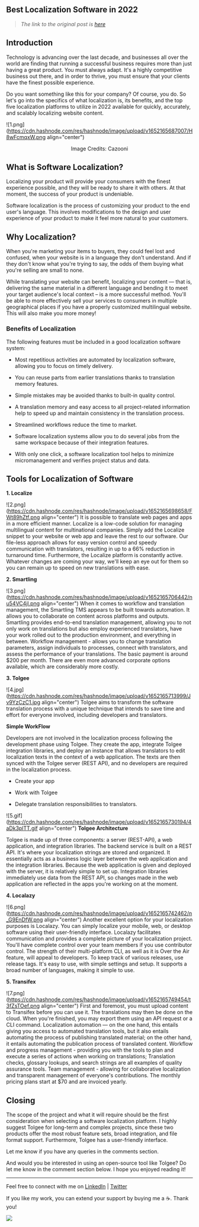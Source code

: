 ## Best Localization Software in 2022

> *The link to the original post is [here](https://aviyel.com/post/3166/best-localization-software-in-2022)*

## Introduction

Technology is advancing over the last decade, and businesses all over the world are finding that running a successful business requires more than just having a great product. You must always adapt. It's a highly competitive business out there, and in order to thrive, you must ensure that your clients have the finest possible experience.

Do you want something like this for your company? Of course, you do. So let's go into the specifics of what localization is, its benefits, and the top five localization platforms to utilize in 2022 available for quickly, accurately, and scalably localizing website content.

![1.png](https://cdn.hashnode.com/res/hashnode/image/upload/v1652165687007/H8wFcmqxW.png align="center")
<center>Image Credits: Cazooni </center>

## What is Software Localization?

Localizing your product will provide your consumers with the finest experience possible, and they will be ready to share it with others. At that moment, the success of your product is undeniable.

Software localization is the process of customizing your product to the end user's language. This involves modifications to the design and user experience of your product to make it feel more natural to your customers.

## Why Localization?

When you're marketing your items to buyers, they could feel lost and confused, when your website is in a language they don't understand. And if they don't know what you're trying to say, the odds of them buying what you're selling are small to none.

While translating your website can benefit, localizing your content — that is, delivering the same material in a different language and bending it to meet your target audience's local context – is a more successful method. You'll be able to more effectively sell your services to consumers in multiple geographical places if you have a properly customized multilingual website. This will also make you more money!

### Benefits of Localization

The following features must be included in a good localization software system:

- Most repetitious activities are automated by localization software, allowing you to focus on timely delivery.

- You can reuse parts from earlier translations thanks to translation memory features.

- Simple mistakes may be avoided thanks to built-in quality control.

- A translation memory and easy access to all project-related information help to speed up and maintain consistency in the translation process.

- Streamlined workflows reduce the time to market.

- Software localization systems allow you to do several jobs from the same workspace because of their integration features.

- With only one click, a software localization tool helps to minimize micromanagement and verifies project status and data.

## Tools for Localization of Software

**1. Localize**

![2.png](https://cdn.hashnode.com/res/hashnode/image/upload/v1652165698658/FWt89hZtf.png align="center")
 It is possible to translate web pages and apps in a more efficient manner. Localize is a low-code solution for managing multilingual content for multinational companies.
Simply add the Localize snippet to your website or web app and leave the rest to our software. Our file-less approach allows for easy version control and speedy communication with translators, resulting in up to a 66% reduction in turnaround time.
Furthermore, the Localize platform is constantly active. Whatever changes are coming your way, we'll keep an eye out for them so you can remain up to speed on new translations with ease.

**2. Smartling**

![3.png](https://cdn.hashnode.com/res/hashnode/image/upload/v1652165706442/nu54VC4jl.png align="center")
 When it comes to workflow and translation management, the Smartling TMS appears to be built towards automation. It allows you to collaborate on content across platforms and outputs.
Smartling provides end-to-end translation management, allowing you to not only work on translations but also employ experienced translators, have your work rolled out to the production environment, and everything in between.
Workflow management - allows you to change translation parameters, assign individuals to processes, connect with translators, and assess the performance of your translations.
The basic payment is around $200 per month. There are even more advanced corporate options available, which are considerably more costly.

**3. Tolgee**

![4.jpg](https://cdn.hashnode.com/res/hashnode/image/upload/v1652165713999/Jv9YzCzC1.jpg align="center")
 Tolgee aims to transform the software translation process with a unique technique that intends to save time and effort for everyone involved, including developers and translators.

**Simple WorkFlow**

 Developers are not involved in the localization process following the development phase using Tolgee. They create the app, integrate Tolgee integration libraries, and deploy an instance that allows translators to edit localization texts in the context of a web application. The texts are then synced with the Tolgee server (REST API), and no developers are required in the localization process.

- Create your app

- Work with Tolgee

- Delegate translation responsibilities to translators.

![5.gif](https://cdn.hashnode.com/res/hashnode/image/upload/v1652165730194/4aDk3plTT.gif align="center")
**Tolgee Architecture**

 Tolgee is made up of three components: a server (REST-API), a web application, and integration libraries.
The backend service is built on a REST API. It's where your localization strings are stored and organized. It essentially acts as a business logic layer between the web application and the integration libraries. Because the web application is given and deployed with the server, it is relatively simple to set up.
Integration libraries immediately use data from the REST API, so changes made in the web application are reflected in the apps you're working on at the moment.

**4. Localazy**

![6.png](https://cdn.hashnode.com/res/hashnode/image/upload/v1652165742462/n_G9EnDfW.png align="center")
 Another excellent option for your localization purposes is Localazy. You can simply localize your mobile, web, or desktop software using their user-friendly interface. Localazy facilitates communication and provides a complete picture of your localization project. You'll have complete control over your team members if you use contributor control.
The strength of their multi-platform CLI, as well as it is Over the Air feature, will appeal to developers. To keep track of various releases, use release tags.
It's easy to use, with simple settings and setup. It supports a broad number of languages, making it simple to use.

**5. Transifex**

![7.png](https://cdn.hashnode.com/res/hashnode/image/upload/v1652165749454/t3fZsTOef.png align="center")
 First and foremost, you must upload content to Transifex before you can use it. The translations may then be done on the cloud. When you're finished, you may export them using an API request or a CLI command.
Localization automation — on the one hand, this entails giving you access to automated translation tools, but it also entails automating the process of publishing translated material; on the other hand, it entails automating the publication process of translated content.
Workflow and progress management - providing you with the tools to plan and execute a series of actions when working on translations;
Translation checks, glossary lookups, and search strings are all examples of quality assurance tools.
Team management - allowing for collaborative localization and transparent management of everyone's contributions. The monthly pricing plans start at $70 and are invoiced yearly.

## Closing

The scope of the project and what it will require should be the first consideration when selecting a software localization platform. I highly suggest Tolgee for long-term and complex projects, since these two products offer the most robust feature sets, broad integration, and file format support. Furthermore, Tolgee has a user-friendly interface.

Let me know if you have any queries in the comments section.

And would you be interested in using an open-source tool like Tolgee? Do let me know in the comment section below. I hope you enjoyed reading it!
<br>


<hr></hr>

Feel free to connect with me on  [LinkedIn](https://www.linkedin.com/in/bhumikhokhani/)  |  [Twitter](https://twitter.com/bhumikhokhani) 
<br>
> 
If you like my work, you can extend your support by buying me a ☕. Thank you!

<a href="https://www.buymeacoffee.com/bhumikhokhani"><img src="https://img.buymeacoffee.com/button-api/?text=Buy me a coffee&emoji=&slug=bhumikhokhani&button_colour=FF5F5F&font_colour=ffffff&font_family=Cookie&outline_colour=000000&coffee_colour=FFDD00"></a> 